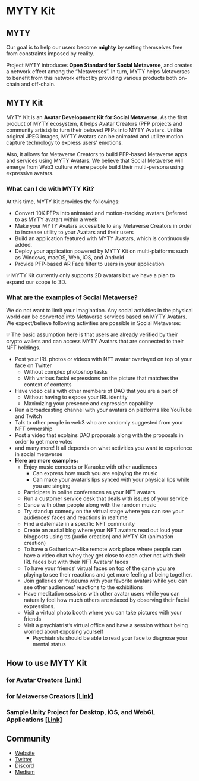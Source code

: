 # MYTY Kit

## MYTY

Our goal is to help our users become **mighty** by setting themselves free from constraints imposed by reality. 

Project MYTY introduces **Open Standard for Social Metaverse**, and creates a network effect among the “Metaverses”. In turn, MYTY helps Metaverses to benefit from this network effect by providing various products both on-chain and off-chain.

## MYTY Kit

MYTY Kit is an **Avatar Development Kit for Social Metaverse**. As the first product of MYTY ecosystem, it helps Avatar Creators (PFP projects and community artists) to turn their beloved PFPs into MYTY Avatars. Unlike original JPEG images, MYTY Avatars can be animated and utilize motion capture technology to express users’ emotions.

Also, it allows for Metaverse Creators to build PFP-based Metaverse apps and services using MYTY Avatars. We believe that Social Metaverse will emerge from Web3 culture where people build their multi-persona using expressive avatars.

### What can I do with MYTY Kit?

At this time, MYTY Kit provides the followings:

- Convert 10K PFPs into animated and motion-tracking avatars (referred to as MYTY avatar) within a week
- Make your MYTY Avatars accessible to any Metaverse Creators in order to increase utility to your Avatars and their users
- Build an application featured with MYTY Avatars, which is continuously added.
- Deploy your application powered by MYTY Kit on multi-platforms such as Windows, macOS, Web, iOS, and Android
- Provide PFP-based AR Face filter to users in your application

<aside>
💡 MYTY Kit currently only supports 2D avatars but we have a plan to expand our scope to 3D.

</aside>

### What are the examples of Social Metaverse?

We do not want to limit your imagination. Any social activities in the physical world can be converted into Metaverse services based on MYTY Avatars. We expect/believe following activities are possible in Social Metaverse:

<aside>
💡 The basic assumption here is that users are already verified by their crypto wallets and can access MYTY Avatars that are connected to their NFT holdings.

</aside>

- Post your IRL photos or videos with NFT avatar overlayed on top of your face on Twitter
    - Without complex photoshop tasks
    - With various facial expressions on the picture that matches the context of contents
- Have video calls with other members of DAO that you are a part of
    - Without having to expose your IRL identity
    - Maximizing your presence and expression capability
- Run a broadcasting channel with your avatars on platforms like YouTube and Twitch
- Talk to other people in web3 who are randomly suggested from your NFT ownership
- Post a video that explains DAO proposals along with the proposals in order to get more votes
- and many more! It all depends on what activities you want to experience in social metaverse
- **Here are more examples:**
    - Enjoy music concerts or Karaoke with other audiences
        - Can express how much you are enjoying the music
        - Can make your avatar’s lips synced with your physical lips while you are singing
    - Participate in online conferences as your NFT avatars
    - Run a customer service desk that deals with issues of your service
    - Dance with other people along with the random music
    - Try standup comedy on the virtual stage where you can see your audiences’ faces and reactions in realtime
    - Find a datemate in a specific NFT community
    - Create an audial blog where your NFT avatars read out loud your blogposts using tts (audio creation) and MYTY Kit (animation creation)
    - To have a Gathertown-like remote work place where people can have a video chat whey they get close to each other not with their IRL faces but with their NFT Avatars’ faces
    - To have your friends’ virtual faces on top of the game you are playing to see their reactions and get more feeling of being together.
    - Join galleries or museums with your favorite avatars while you can see other audiences’ reactions to the exhibitions
    - Have meditation sessions with other avatar users while you can naturally feel how much others are relaxed by observing their facial expressions.
    - Visit a virtual photo booth where you can take pictures with your friends
    - Visit a psychiatrist’s virtual office and have a session without being worried about exposing yourself
        - Psychiatrists should be able to read your face to diagnose your mental status
    

## How to use MYTY Kit

### for Avatar Creators [[Link]](https://myty.gitbook.io/)

### for Metaverse Creators [[Link]](https://myty.gitbook.io/myty-kit-guide/v/for-metaverse-creator-eng/)

### Sample Unity Project for Desktop, iOS, and WebGL Applications [[Link]](https://github.com/Off-Live/myty-kit-samples)

## Community

- [Website](http://myty.space)
- [Twitter](https://mobile.twitter.com/myty_official)
- [Discord](https://discord.gg/myty)
- [Medium](https://myty-official.medium.com/)
